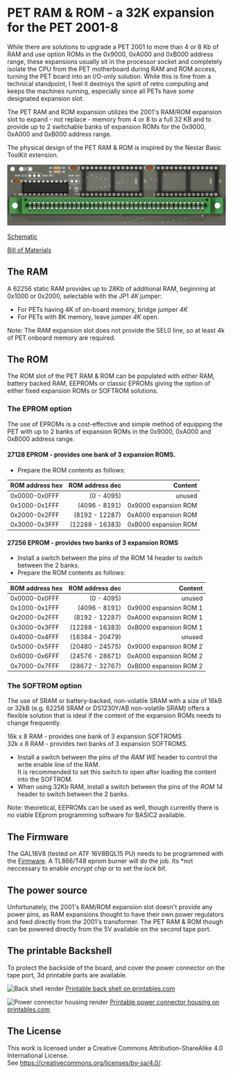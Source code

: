 # PET RAM & ROM - a 32K expansion for the PET 2001-8

While there are solutions to upgrade a PET 2001 to more than 4 or 8 Kb of RAM and use option ROMs in the 0x9000, 0xA000 and 0xB000 address range, these expansions usually sit in the processor socket and completely isolate the CPU from the PET motherboard during RAM and ROM access, turning the PET board into an I/O-only solution. While this is fine from a technical standpoint, I feel it destroys the spirit of retro computing and keeps the machines running, especially since all PETs have *some* designated expansion slot.

The PET RAM and ROM expansion utilizes the 2001's RAM/ROM expansion slot to expand - not replace - memory from 4 or 8 to a full 32 KB and to provide up to 2 switchable banks of expansion ROMs for the 0x9000, 0xA000 and 0xB000 address range. 

The physical design of the PET RAM & ROM is inspired by the Nestar Basic ToolKit extension.

![PET-RAM-&-ROM-EXPANSION render](https://github.com/InsaneDruid/pet-ram-rom-expansion/blob/main/images/pet-ram-&-rom-expansion_render.png)

[Schematic](https://github.com/InsaneDruid/pet-ram-rom-expansion/blob/main/pet-ram-&-rom-expansion.pdf "open Schematic")  

[Bill of Materials](https://htmlpreview.github.io/?https://github.com/InsaneDruid/pet-ram-rom-expansion/blob/main/bom/pet-ram-&-rom-expansion_bom.html "open Bill of Materials")

## The RAM
A 62256 static RAM provides up to 28Kb of additional RAM, beginning at 0x1000 or 0x2000, selectable with the JP1 *4K* jumper:
* For PETs having 4K of on-board memory, bridge jumper *4K*
* For PETs with 8K memory, leave jumper *4K* open.

Note: The RAM expansion slot does not provide the SEL0 line, so at least 4k of PET onboard memory are required.

## The ROM
The ROM slot of the PET RAM & ROM can be populated with either RAM, battery backed RAM, EEPROMs or classic EPROMs giving the option of either fixed expansion ROMs or SOFTROM solutions.

### The EPROM option
The use of EPROMs is a cost-effective and simple method of equipping the PET with up to 2 banks of expansion ROMs in the 0x9000, 0xA000 and 0xB000 address range.

#### 27128 EPROM - provides one bank of 3 expansion ROMS.

* Prepare the ROM contents as follows:

| ROM address hex | ROM address dec | Content |
| :--- | ---: | ---: |
| 0x0000-0x0FFF | (0 - 4095) | unused |
| 0x1000-0x1FFF | (4096 - 8191) | 0x9000 expansion ROM |
| 0x2000-0x2FFF | (8192 - 12287) | 0xA000 expansion ROM |
| 0x3000-0x3FFF | (12288 - 16383) | 0xB000 expansion ROM |
	
#### 27256 EPROM - provides two banks of 3 expansion ROMS
* Install a switch between the pins of the ROM 14 header to switch between the 2 banks.
* Prepare the ROM contents as follows:

| ROM address hex | ROM address dec | Content |
| :--- | ---: | ---: |
| 0x0000-0x0FFF | (0 - 4095) | unused |
| 0x1000-0x1FFF | (4096 - 8191) | 0x9000 expansion ROM 1 |
| 0x2000-0x2FFF | (8192 - 12287) | 0xA000 expansion ROM 1 |
| 0x3000-0x3FFF | (12288 - 16383) | 0xB000 expansion ROM 1 |
| 0x4000-0x4FFF | (16384 - 20479) | unused                 |
| 0x5000-0x5FFF | (20480 - 24575) | 0x9000 expansion ROM 2 |
| 0x6000-0x6FFF | (24576 - 28671) | 0xA000 expansion ROM 2 |
| 0x7000-0x7FFF | (28672 - 32767) | 0xB000 expansion ROM 2 |

### The SOFTROM option
The use of SRAM or battery-backed, non-volatile SRAM with a size of 16kB or 32kB (e.g. 62256 SRAM or DS1230Y/AB non-volatile SRAM) offers a flexible solution that is ideal if the content of the expansion ROMs needs to change frequently.

16k x 8 RAM - provides one bank of 3 expansion SOFTROMS  
32k x 8 RAM - provides two banks of 3 expansion SOFTROMS.

* Install a switch between the pins of the *RAM WE* header to control the write enable line of the RAM.  
It is recommended to set this switch to open after loading the content into the SOFTROM.
* When using 32Kb RAM, install a switch between the pins of the *ROM 14* header to switch between the 2 banks.

Note: theoretical, EEPROMs can be used as well, though currently there is no viable EEprom programming software for BASIC2 available.

## The Firmware
The GAL16V8 (tested on ATF 16V8BQL15 PU) needs to be programmed with the [Firmware](https://github.com/InsaneDruid/pet-ram-rom-expansion/blob/main/firmware "goto firmware folder"). A TL866/T48 eprom burner will do the job. Its *not neccessary to enable *encrypt chip* or to set the *lock bit*.

## The power source
Unfortunately, the 2001's RAM/ROM expansion slot doesn't provide any power pins, as RAM expansions thought to have their own power regulators and feed directly from the 2001's transformer.
The PET RAM & ROM though can be powered directly from the 5V available on the second tape port.

## The printable Backshell
To protect the backside of the board, and cover the power connector on the tape port, 3d printable parts are available.

![Back shell render](https://github.com/InsaneDruid/pet-ram-rom-expansion/blob/main/images/pet-ram-&-rom-expansion_backshell_render.png)
[Printable back shell on printables.com](https://www.printables.com/model/1219181-cbm-pet-2001-expansion-cover/ "Printable back shell on printables.com") 

![Power connector housing render](https://github.com/InsaneDruid/pet-ram-rom-expansion/blob/main/images/power_connector_housing_render.png)
[Printable power connector housing on printables.com](https://www.printables.com/model/1219181-cbm-pet-2001-expansion-cover/ "Printable tape connector housing on printables.com")   


## The License
This work is licensed under a Creative Commons Attribution-ShareAlike 4.0 International License.  
See https://creativecommons.org/licenses/by-sa/4.0/.

